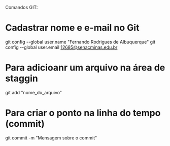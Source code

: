 Comandos GIT:

# Cadastrar nome e e-mail no Git
git config --global user.name "Fernando Rodrigues de Albuquerque"
git config --global user.email 12685@senacminas.edu.br

# Para adicioanr um arquivo na área de staggin
git add "nome_do_arquivo"

# Para criar o ponto na linha do tempo (commit)
git commit -m "Mensagem sobre o commit"